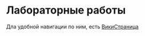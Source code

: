 # Лабораторные работы

Дла удобной навигации по ним, есть [ВикиСтраница](https://github.com/gkwd/os-intro/wiki)
